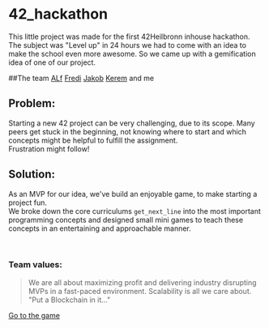 # 42_hackathon
This little project was made for the first 42Heilbronn inhouse hackathon. The subject was "Level up" in 24 hours we had to come with an idea to make the school even more awesome. So we came up with a gemification idea of one of our project.

##The team
[ALf](https://github.com/alfjl) [Fredi](https://github.com/Fredi-B) [Jakob](https://github.com/jweeeezy) [Kerem]() and me

## Problem:
Starting a new 42 project can be very challenging, due to its scope. Many peers get stuck in the beginning, not knowing where to start and which concepts might be helpful to fulfill the assignment.  
Frustration might follow!

## Solution:
As an MVP for our idea, we've build an enjoyable game, to make starting a project fun.  
We broke down the core curriculums `get_next_line` into the most important programming concepts and designed small mini games to teach these concepts in an entertaining and approachable manner.

<br>

### Team values:
>We are all about maximizing profit and delivering industry disrupting MVPs in a fast-paced environment.
>Scalability is all we care about.
>"Put a Blockchain in it..."

[Go to the game](https://tomah56.github.io/42_hackatlon/code/)
